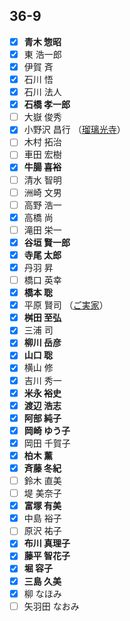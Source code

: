 ## 36-9 
- [x] __青木 惣昭__
- [x] 東 浩一郎
- [x] 伊賀 斉
- [x] 石川 悟
- [x] 石川 法人
- [x] __石橋 孝一郎__
- [ ] 大嶽 俊秀
- [x] 小野沢 昌行 （[瑠璃光寺](https://maps.app.goo.gl/va5qGeu6e96RqUE28)）
- [ ] 木村 拓治
- [ ] 車田 宏樹
- [x] __牛腸 喜裕__
- [ ] 清水 智明
- [ ] 洲崎 文男
- [ ] 高野 浩一
- [x] 高橋 尚
- [ ] 滝田 栄一
- [x] __谷垣 賢一郎__
- [x] __寺尾 太郎__
- [x] 丹羽 昇
- [ ] 橋口 英幸
- [x] __橋本 聡__
- [x] 平原 賢司 （[ご実家](https://maps.app.goo.gl/kpdkTyjwpZkmHck89)）
- [x] __桝田 至弘__
- [x] 三浦 司
- [x] __柳川 岳彦__
- [x] __山口 聡__
- [x] 横山 修
- [x] 吉川 秀一
- [x] __米永 裕史__
- [x] __渡辺 浩志__
- [x] __阿部 純子__
- [x] __岡崎 ゆう子__
- [x] 岡田 千賀子
- [x] __柏木 薰__
- [x] __斉藤 冬紀__
- [ ] 鈴木 直美
- [ ] 堤 美奈子
- [x] __富塚 有美__
- [x] 中島 裕子
- [ ] 原沢 祐子
- [x] __布川 真理子__
- [x] __藤平 智花子__
- [x] __堀 容子__
- [x] __三島 久美__
- [x] 柳 なほみ
- [ ] 矢羽田 なおみ

